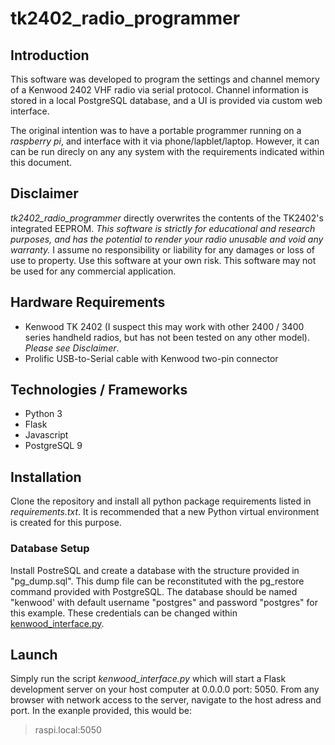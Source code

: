# tk2402_radio_programmer

## Introduction
This software was developed to program the settings and channel memory of a Kenwood 2402 VHF radio via serial protocol. Channel information is stored in a local PostgreSQL database, and a UI is provided via custom web interface.

The original intention was to have a portable programmer running on a _raspberry pi_, and interface with it via phone/lapblet/laptop. However, it can can be run direcly on any any system with the requirements indicated within this document.

## Disclaimer
*tk2402_radio_programmer* directly overwrites the contents of the TK2402's integrated EEPROM. *This software is strictly for educational and research purposes, and has the potential to render your radio unusable and void any warranty.* I assume no responsibility or liability for any damages or loss of use to property. Use this software at your own risk. This software may not be used for any commercial application. 

## Hardware Requirements
- Kenwood TK 2402 (I suspect this may work with other 2400 / 3400 series handheld radios, but has not been tested on any other model).  _Please see Disclaimer_.
- Prolific USB-to-Serial cable with Kenwood two-pin connector

## Technologies / Frameworks
- Python 3
- Flask
- Javascript
- PostgreSQL 9

## Installation
Clone the repository and install all python package requirements listed in *requirements.txt*.  It is recommended that a new Python virtual environment is created for this purpose.
### Database Setup
Install PostreSQL and create a database with the structure provided in "pg_dump.sql".  This dump file can be reconstituted with the pg_restore command provided with PostgreSQL.
The database should be named "kenwood' with default username "postgres" and password "postgres" for this example.  These credentials can be changed within [kenwood_interface.py](kenwood_interface.py).

## Launch
Simply run the script *kenwood_interface.py* which will start a Flask development server on your host computer at 0.0.0.0 port: 5050.
From any browser with network access to the server, navigate to the host adress and port. In the exanple provided, this would be:
> raspi.local:5050




